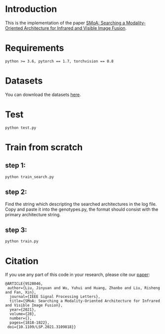 # Introduction
This is the implementation of the paper [SMoA: Searching a Modality-Oriented Architecture for Infrared and Visible Image Fusion](https://ieeexplore.ieee.org/abstract/document/9528046).
# Requirements
    python >= 3.6, pytorch == 1.7, torchvision == 0.8
# Datasets
You can download the datasets [here](https://pan.baidu.com/s/1kUja4iau37MwLnGI8_lMWg?pwd=eapv).
# Test
    python test.py
# Train from scratch
## step 1:
    python train_search.py
## step 2:
Find the string which descripting the searched architectures in the log file. Copy and paste it into the genotypes.py, the format should consist with the primary architecture string.
## step 3:
    python train.py
# Citation
If you use any part of this code in your research, please cite our [paper](https://ieeexplore.ieee.org/abstract/document/9528046):

    @ARTICLE{9528046,
     author={Liu, Jinyuan and Wu, Yuhui and Huang, Zhanbo and Liu, Risheng and Fan, Xin},
      journal={IEEE Signal Processing Letters}, 
      title={SMoA: Searching a Modality-Oriented Architecture for Infrared and Visible Image Fusion}, 
      year={2021},
      volume={28},
      number={},
      pages={1818-1822},
     doi={10.1109/LSP.2021.3109818}}
